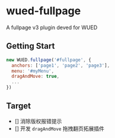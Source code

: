 # wued-fullpage

A fullpage v3 plugin deved for WUED

## Getting Start

```js
new WUED.fullpage('#fullpage', {
  anchors: ['page1', 'page2', 'page3'],
  menu: '#myMenu',
  dragAndMove: true,
  ...
})
```

## Target

- [] 消除版权报错提示
- [] 开发 `dragAndMove` 拖拽翻页拓展插件 

